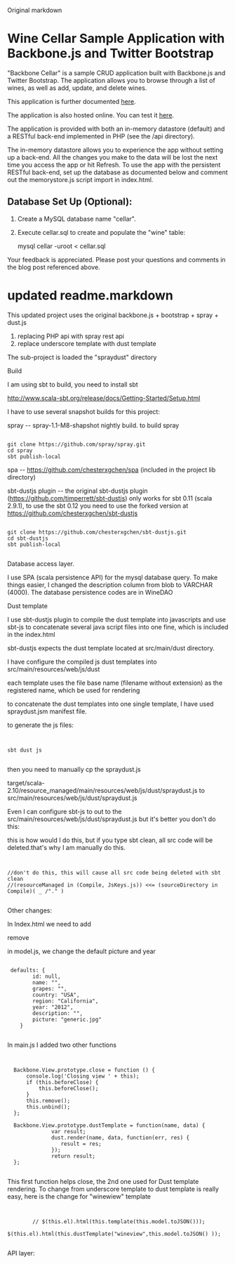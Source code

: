 
Original markdown

# Wine Cellar Sample Application with Backbone.js and Twitter Bootstrap #

"Backbone Cellar" is a sample CRUD application built with Backbone.js and Twitter Bootstrap. The application allows you to browse through a list of wines, as well as add, update, and delete wines.

This application is further documented [here](http://coenraets.org/blog).

The application is also hosted online. You can test it [here](http://coenraets.org/backbone-cellar/bootstrap).

The application is provided with both an in-memory datastore (default) and a RESTful back-end implemented in PHP (see the /api directory).

The in-memory datastore allows you to experience the app without setting up a back-end. All the changes you make to the data will be lost the next time you access the app or hit Refresh.
To use the app with the persistent RESTful back-end, set up the database as documented below and comment out the memorystore.js script import in index.html.

## Database Set Up (Optional): ##

1. Create a MySQL database name "cellar".
2. Execute cellar.sql to create and populate the "wine" table:

	mysql cellar -uroot < cellar.sql

Your feedback is appreciated. Please post your questions and comments in the blog post referenced above.


# updated readme.markdown

This updated project uses the original backbone.js + bootstrap + spray + dust.js

 1) replacing PHP api with spray rest api
 2) replace underscore template with dust template

The sub-project is loaded the "spraydust" directory


Build

 I am using sbt to build, you need to install sbt

 http://www.scala-sbt.org/release/docs/Getting-Started/Setup.html

I have to use several snapshot builds for this project:

spray -- spray-1.1-M8-shapshot nightly build. to build spray

<pre><code>
git clone https://github.com/spray/spray.git
cd spray
sbt publish-local
</code></pre>

spa  -- https://github.com/chesterxgchen/spa (included in the project lib directory)


sbt-dustjs plugin -- the original sbt-dustjs plugin (https://github.com/timperrett/sbt-dustjs) only works for sbt 0.11 (scala 2.9.1),
                     to use the sbt 0.12 you need to use the forked version at https://github.com/chesterxgchen/sbt-dustjs

<pre><code>
git clone https://github.com/chesterxgchen/sbt-dustjs.git
cd sbt-dustjs
sbt publish-local

</code></pre>

Database access layer.

I use SPA (scala persistence API) for the mysql database query. To make things easier, I changed the
description column from blob to VARCHAR (4000). The database persistence codes are in WineDAO

Dust template

I use sbt-dustjs plugin to compile the dust template into javascripts and use sbt-js to concatenate several java script files into one fine, which is included in the index.html

sbt-dustjs expects the dust template located at src/main/dust directory.

I have configure the compiled js dust templates into src/main/resources/web/js/dust

each template uses the file base name (filename without extension) as the registered name, which be used for rendering

to concatenate the dust templates into one single template, I have used spraydust.jsm manifest file.

to generate the js files:

<pre><code>

sbt dust js

</code></pre>

then you need to manually cp the spraydust.js

target/scala-2.10/resource_managed/main/resources/web/js/dust/spraydust.js
to
src/main/resources/web/js/dust/spraydust.js

Even I can configure sbt-js to out to the  src/main/resources/web/js/dust/spraydust.js but it's better you don't do this:

this is how would I do this, but if you type sbt clean, all src code will be deleted.that's why I am manually do this.

<pre><code>

//don't do this, this will cause all src code being deleted with sbt clean
//(resourceManaged in (Compile, JsKeys.js)) <<= (sourceDirectory in Compile)( _ /"." )

</code></pre>


Other changes:

In Index.html we need to add

 <script src="lib/dust-full-1.2.4.min.js"></script>
 <script src="js/dust/spraydust.js"></script>

  remove
 <!--<script src="js/memorystore.js"></script>-->


in model.js, we change the default picture and year

<pre><code>
 defaults: {
        id: null,
        name: "",
        grapes: "",
        country: "USA",
        region: "California",
        year: "2012",
        description: "",
        picture: "generic.jpg"
    }

</code></pre>

 In main.js I added two other functions

<pre><code>

  Backbone.View.prototype.close = function () {
      console.log('Closing view ' + this);
      if (this.beforeClose) {
          this.beforeClose();
      }
      this.remove();
      this.unbind();
  };

  Backbone.View.prototype.dustTemplate = function(name, data) {
              var result;
              dust.render(name, data, function(err, res) {
                 result = res;
              });
              return result;
  };

</code></pre>

This first function helps close, the 2nd one used for Dust template rendering. To change from underscore template to dust template
is really easy, here is the change for "winewiew" template

<pre><code>

        // $(this.el).html(this.template(this.model.toJSON()));
         $(this.el).html(this.dustTemplate("wineview",this.model.toJSON() ));

</code></pre>


API layer:

